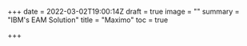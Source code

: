+++
date = 2022-03-02T19:00:14Z
draft = true
image = ""
summary = "IBM's EAM Solution"
title = "Maximo"
toc = true

+++
